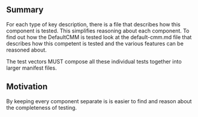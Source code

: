[//]: # "Copyright Amazon.com Inc. or its affiliates. All Rights Reserved."
[//]: # "SPDX-License-Identifier: CC-BY-SA-4.0"

## Summary

For each type of key description,
there is a file that describes how this component is tested.
This simplifies reasoning about each component.
To find out how the DefaultCMM is tested
look at the default-cmm.md file
that describes how this competent is tested
and the various features can be reasoned about.

The test vectors MUST compose all these individual tests together
into larger manifest files.

## Motivation

By keeping every component separate is is easier to find
and reason about the completeness of testing.
